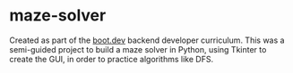 # maze-solver

Created as part of the [boot.dev](https://www.boot.dev/tracks/backend) backend developer curriculum. This was a semi-guided project to build a maze solver in Python, using Tkinter to create the GUI, in order to practice algorithms like DFS.

